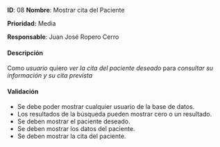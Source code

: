 **ID**: 08
**Nombre**: Mostrar cita del Paciente

**Prioridad:** Media

**Responsable**: Juan José Ropero Cerro

#### Descripción

Como *usuario* quiero *ver la cita del paciente deseado* para *consultar su información y su cita prevista*

#### Validación

* Se debe poder mostrar cualquier usuario de la base de datos.
* Los resultados de la búsqueda pueden mostrar cero o un resultado.
* Se deben mostrar el paciente deseado.
* Se deben mostrar los datos del paciente.
* Se deben mostrar la cita del paciente.
